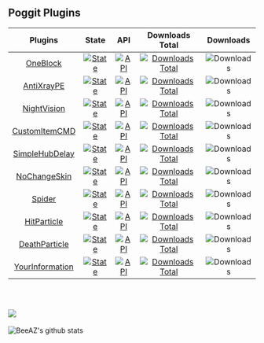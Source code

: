 ## Poggit Plugins

Plugins | State | API | Downloads Total | Downloads |
| :-----: | :---: | :-: | :-------------: | :-------: |
| [OneBlock](https://github.com/BeeAZZ/OneBlock-PM4) | [![State](https://poggit.pmmp.io/shield.state/OneBlock)](https://poggit.pmmp.io/p/OneBlock) | [![API](https://poggit.pmmp.io/shield.api/OneBlock)](https://poggit.pmmp.io/p/OneBlock) | [![Downloads Total](https://poggit.pmmp.io/shield.dl.total/OneBlock)](https://poggit.pmmp.io/p/OneBlock) | ![Downloads](https://poggit.pmmp.io/shield.dl/OneBlock)
| [AntiXrayPE](https://github.com/BeeAZZ/AntiXrayPE) | [![State](https://poggit.pmmp.io/shield.state/AntiXrayPE)](https://poggit.pmmp.io/p/AntiXrayPE) | [![API](https://poggit.pmmp.io/shield.api/AntiXrayPE)](https://poggit.pmmp.io/p/AntiXrayPE) | [![Downloads Total](https://poggit.pmmp.io/shield.dl.total/AntiXrayPE)](https://poggit.pmmp.io/p/AntiXrayPE) | ![Downloads](https://poggit.pmmp.io/shield.dl/AntiXrayPE)
| [NightVision](https://github.com/BeeAZZ/NightVision) | [![State](https://poggit.pmmp.io/shield.state/NightVision)](https://poggit.pmmp.io/p/NightVision) | [![API](https://poggit.pmmp.io/shield.api/NightVision)](https://poggit.pmmp.io/p/NightVision) | [![Downloads Total](https://poggit.pmmp.io/shield.dl.total/NightVision)](https://poggit.pmmp.io/p/NightVision) | ![Downloads](https://poggit.pmmp.io/shield.dl/NightVision)
| [CustomItemCMD](https://github.com/BeeAZZ/CustomItemCMD) | [![State](https://poggit.pmmp.io/shield.state/CustomItemCMD)](https://poggit.pmmp.io/p/CustomItemCMD) | [![API](https://poggit.pmmp.io/shield.api/CustomItemCMD)](https://poggit.pmmp.io/p/CustomItemCMD) | [![Downloads Total](https://poggit.pmmp.io/shield.dl.total/CustomItemCMD)](https://poggit.pmmp.io/p/CustomItemCMD) | ![Downloads](https://poggit.pmmp.io/shield.dl/CustomItemCMD)
| [SimpleHubDelay](https://github.com/BeeAZZ/SimpleHubDelay) | [![State](https://poggit.pmmp.io/shield.state/SimpleHubDelay)](https://poggit.pmmp.io/p/SimpleHubDelay) | [![API](https://poggit.pmmp.io/shield.api/SimpleHubDelay)](https://poggit.pmmp.io/p/SimpleHubDelay) | [![Downloads Total](https://poggit.pmmp.io/shield.dl.total/SimpleHubDelay)](https://poggit.pmmp.io/p/SimpleHubDelay) | ![Downloads](https://poggit.pmmp.io/shield.dl/SimpleHubDelay)
| [NoChangeSkin](https://github.com/BeeAZZ/NoChangeSkin) | [![State](https://poggit.pmmp.io/shield.state/NoChangeSkin)](https://poggit.pmmp.io/p/NoChangeSkin) | [![API](https://poggit.pmmp.io/shield.api/NoChangeSkin)](https://poggit.pmmp.io/p/NoChangeSkin) | [![Downloads Total](https://poggit.pmmp.io/shield.dl.total/NoChangeSkin)](https://poggit.pmmp.io/p/NoChangeSkin) | ![Downloads](https://poggit.pmmp.io/shield.dl/NoChangeSkin)
| [Spider](https://github.com/BeeAZZ/Spider) | [![State](https://poggit.pmmp.io/shield.state/Spider)](https://poggit.pmmp.io/p/Spider) | [![API](https://poggit.pmmp.io/shield.api/Spider)](https://poggit.pmmp.io/p/Spider) | [![Downloads Total](https://poggit.pmmp.io/shield.dl.total/Spider)](https://poggit.pmmp.io/p/Spider) | ![Downloads](https://poggit.pmmp.io/shield.dl/Spider)
| [HitParticle](https://github.com/BeeAZZ/HitParticle) | [![State](https://poggit.pmmp.io/shield.state/HitParticle)](https://poggit.pmmp.io/p/HitParticle) | [![API](https://poggit.pmmp.io/shield.api/HitParticle)](https://poggit.pmmp.io/p/HitParticle) | [![Downloads Total](https://poggit.pmmp.io/shield.dl.total/HitParticle)](https://poggit.pmmp.io/p/HitParticle) | ![Downloads](https://poggit.pmmp.io/shield.dl/HitParticle)
| [DeathParticle](https://github.com/BeeAZZ/DeathParticle) | [![State](https://poggit.pmmp.io/shield.state/DeathParticle)](https://poggit.pmmp.io/p/DeathParticle) | [![API](https://poggit.pmmp.io/shield.api/DeathParticle)](https://poggit.pmmp.io/p/DeathParticle) | [![Downloads Total](https://poggit.pmmp.io/shield.dl.total/DeathParticle)](https://poggit.pmmp.io/p/DeathParticle) | ![Downloads](https://poggit.pmmp.io/shield.dl/DeathParticle)
| [YourInformation](https://github.com/BeeAZZ/YourInformation) | [![State](https://poggit.pmmp.io/shield.state/YourInformation)](https://poggit.pmmp.io/p/YourInformation) | [![API](https://poggit.pmmp.io/shield.api/YourInformation)](https://poggit.pmmp.io/p/YourInformation) | [![Downloads Total](https://poggit.pmmp.io/shield.dl.total/YourInformation)](https://poggit.pmmp.io/p/YourInformation) | ![Downloads](https://poggit.pmmp.io/shield.dl/YourInformation)

<br>

![](https://komarev.com/ghpvc/?username=BeeAZZ&color=green)
---
![BeeAZ's github stats](https://github-readme-stats.vercel.app/api/?username=BeeAZZ&show_icons=true&hide_border=true&theme=algolia&count_private=true)
<!--
